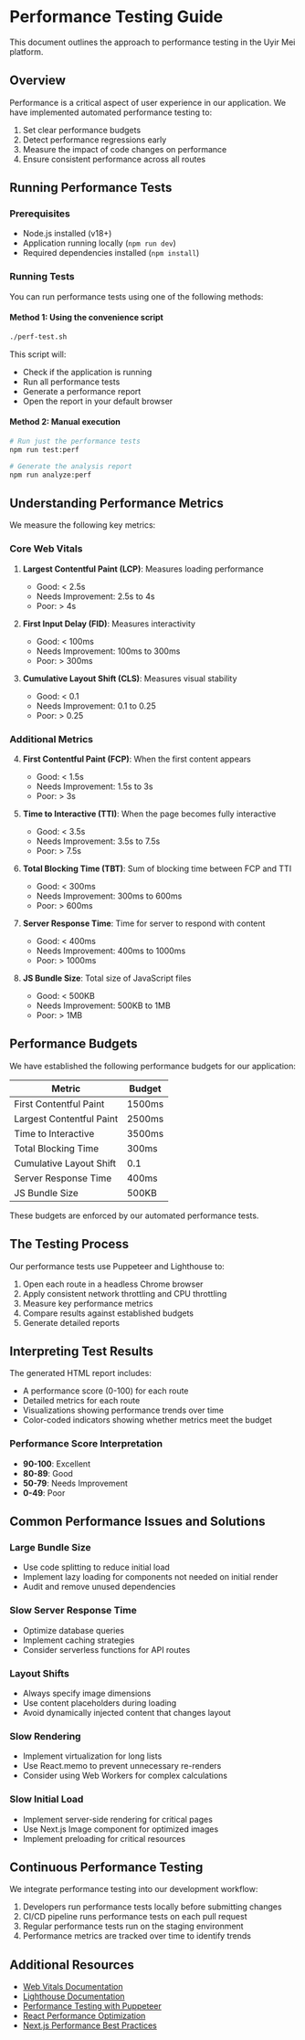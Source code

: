 # Performance Testing Guide

This document outlines the approach to performance testing in the Uyir Mei platform.

## Overview

Performance is a critical aspect of user experience in our application. We have implemented automated performance testing to:

1. Set clear performance budgets
2. Detect performance regressions early
3. Measure the impact of code changes on performance
4. Ensure consistent performance across all routes

## Running Performance Tests

### Prerequisites

- Node.js installed (v18+)
- Application running locally (`npm run dev`)
- Required dependencies installed (`npm install`)

### Running Tests

You can run performance tests using one of the following methods:

#### Method 1: Using the convenience script

```bash
./perf-test.sh
```

This script will:
- Check if the application is running
- Run all performance tests
- Generate a performance report
- Open the report in your default browser

#### Method 2: Manual execution

```bash
# Run just the performance tests
npm run test:perf

# Generate the analysis report
npm run analyze:perf
```

## Understanding Performance Metrics

We measure the following key metrics:

### Core Web Vitals

1. **Largest Contentful Paint (LCP)**: Measures loading performance
   - Good: < 2.5s
   - Needs Improvement: 2.5s to 4s
   - Poor: > 4s

2. **First Input Delay (FID)**: Measures interactivity
   - Good: < 100ms
   - Needs Improvement: 100ms to 300ms
   - Poor: > 300ms

3. **Cumulative Layout Shift (CLS)**: Measures visual stability
   - Good: < 0.1
   - Needs Improvement: 0.1 to 0.25
   - Poor: > 0.25

### Additional Metrics

4. **First Contentful Paint (FCP)**: When the first content appears
   - Good: < 1.5s
   - Needs Improvement: 1.5s to 3s
   - Poor: > 3s

5. **Time to Interactive (TTI)**: When the page becomes fully interactive
   - Good: < 3.5s
   - Needs Improvement: 3.5s to 7.5s
   - Poor: > 7.5s

6. **Total Blocking Time (TBT)**: Sum of blocking time between FCP and TTI
   - Good: < 300ms
   - Needs Improvement: 300ms to 600ms
   - Poor: > 600ms

7. **Server Response Time**: Time for server to respond with content
   - Good: < 400ms
   - Needs Improvement: 400ms to 1000ms
   - Poor: > 1000ms

8. **JS Bundle Size**: Total size of JavaScript files
   - Good: < 500KB
   - Needs Improvement: 500KB to 1MB
   - Poor: > 1MB

## Performance Budgets

We have established the following performance budgets for our application:

| Metric | Budget |
|--------|--------|
| First Contentful Paint | 1500ms |
| Largest Contentful Paint | 2500ms |
| Time to Interactive | 3500ms |
| Total Blocking Time | 300ms |
| Cumulative Layout Shift | 0.1 |
| Server Response Time | 400ms |
| JS Bundle Size | 500KB |

These budgets are enforced by our automated performance tests.

## The Testing Process

Our performance tests use Puppeteer and Lighthouse to:

1. Open each route in a headless Chrome browser
2. Apply consistent network throttling and CPU throttling
3. Measure key performance metrics
4. Compare results against established budgets
5. Generate detailed reports

## Interpreting Test Results

The generated HTML report includes:

- A performance score (0-100) for each route
- Detailed metrics for each route
- Visualizations showing performance trends over time
- Color-coded indicators showing whether metrics meet the budget

### Performance Score Interpretation

- **90-100**: Excellent
- **80-89**: Good
- **50-79**: Needs Improvement
- **0-49**: Poor

## Common Performance Issues and Solutions

### Large Bundle Size

- Use code splitting to reduce initial load
- Implement lazy loading for components not needed on initial render
- Audit and remove unused dependencies

### Slow Server Response Time

- Optimize database queries
- Implement caching strategies
- Consider serverless functions for API routes

### Layout Shifts

- Always specify image dimensions
- Use content placeholders during loading
- Avoid dynamically injected content that changes layout

### Slow Rendering

- Implement virtualization for long lists
- Use React.memo to prevent unnecessary re-renders
- Consider using Web Workers for complex calculations

### Slow Initial Load

- Implement server-side rendering for critical pages
- Use Next.js Image component for optimized images
- Implement preloading for critical resources

## Continuous Performance Testing

We integrate performance testing into our development workflow:

1. Developers run performance tests locally before submitting changes
2. CI/CD pipeline runs performance tests on each pull request
3. Regular performance tests run on the staging environment
4. Performance metrics are tracked over time to identify trends

## Additional Resources

- [Web Vitals Documentation](https://web.dev/vitals/)
- [Lighthouse Documentation](https://developers.google.com/web/tools/lighthouse)
- [Performance Testing with Puppeteer](https://developers.google.com/web/tools/puppeteer/articles/ssr-puppeteer)
- [React Performance Optimization](https://reactjs.org/docs/optimizing-performance.html)
- [Next.js Performance Best Practices](https://nextjs.org/docs/advanced-features/measuring-performance) 